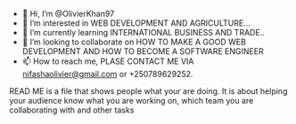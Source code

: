 - 👋 Hi, I’m @OlivierKhan97
- 👀 I’m interested in WEB DEVELOPMENT AND AGRICULTURE...
- 🌱 I’m currently learning INTERNATIONAL BUSINESS AND TRADE..
- 💞️ I’m looking to collaborate on HOW TO MAKE A GOOD WEB DEVELOPMENT AND HOW TO BECOME A SOFTWARE ENGINEER
- 📫 How to reach me, PLASE CONTACT ME VIA nifashaolivier@gmail.com or +250789629252.

<!---
OlivierKhan97/OlivierKhan97 is a ✨ special ✨ repository because its `README.md` (this file) appears on your GitHub profile.
You can click the Preview link to take a look at your changes.
--->READ ME is a file that shows people what your are doing. It is about helping your audience know what you are working on, which team you are collaborating with and other tasks
